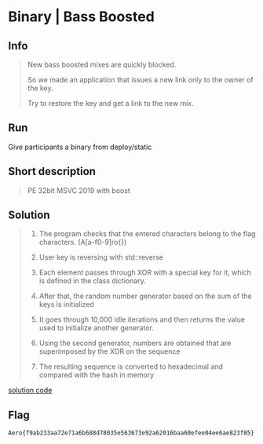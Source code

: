 # Binary | Bass Boosted

## Info

> New bass boosted mixes are quickly blocked.
>
> So we made an application that issues a new link only to the owner of the key.
>
> Try to restore the key and get a link to the new mix.
>

## Run

Give participants a binary from deploy/static

## Short description

> PE 32bit MSVC 2019 with boost

## Solution

> 1. The program checks that the entered characters belong to the flag characters. (A[a-f0-9]ro{})
>
> 2. User key is reversing with std::reverse
>
> 3. Each element passes through XOR with a special key for it, which is defined in the class dictionary.
> 
> 4. After that, the random number generator based on the sum of the keys is initialized
>
> 5. It goes through 10,000 idle iterations and then returns the value used to initialize another generator.
>
> 6. Using the second generator, numbers are obtained that are superimposed by the XOR on the sequence
> 
> 7. The resulting sequence is converted to hexadecimal and compared with the hash in memory
> 

[solution code](solve/bass_boosted_solution.cpp)

## Flag

`Aero{f9ab233aa72e71a6b688d78035e563673e92a62016baa60efee04ee6ae823f85}`
